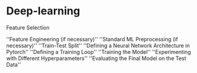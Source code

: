 # Deep-learning
Feature Selection

''Feature Engineering (if necessary)''
''Standard ML Preprocessing (if necessary)''
''Train-Test Split''
''Defining a Neural Network Architecture in Pytorch''
''Defining a Training Loop''
''Training the Model''
''Experimenting with Different Hyperparameters''
''Evaluating the Final Model on the Test Data''
